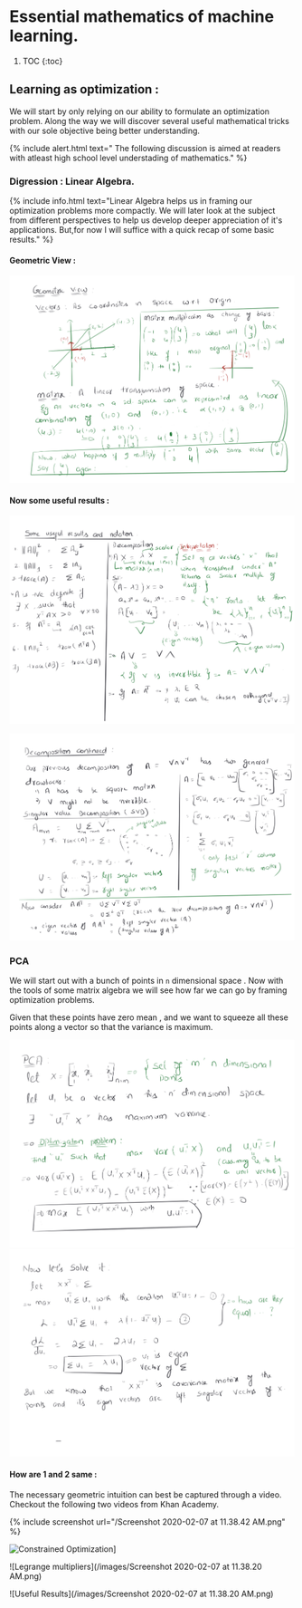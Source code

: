 # Essential mathematics of machine learning.

1. TOC
{:toc}
## Learning as optimization :

We will start by only relying on our ability to formulate an optimization problem. Along the way we will discover several useful mathematical tricks with our sole objective being better understanding.

{% include alert.html text=" The following discussion is aimed at readers with atleast high school level understading of mathematics." %}

### Digression : Linear Algebra.

{% include info.html text="Linear Algebra helps us in framing our optimization problems more compactly. We will later look at the subject from different perspectives to help us develop deeper appreciation of it's applications. But,for now I will suffice with a quick recap of some basic results." %}

#### Geometric View :

![Summary of useful results - Geometric view](/images/Website.jpg)

#### Now some useful results :

![Useful Results](/images/Matrix-results-.jpg)

![Useful Results](/images/Decomp-Continued-.jpg)


### PCA

We will start out with a bunch of points in `n` dimensional space . Now with the tools of some matrix algebra we will see how far we can go by framing optimization problems.

Given that these points have zero mean , and we want to squeeze all these points along a vector so that the variance is maximum.

![Useful Results](/images/Untitled-Artwork.jpg)
![Useful Results](/images/Pca-Complete..jpg)

#### How are 1 and 2 same :

The necessary geometric intuition can best be captured through a video. Checkout the following two videos from Khan Academy.

{% include screenshot url="/Screenshot 2020-02-07 at 11.38.42 AM.png" %}

![Constrained Optimization](https://github.com/vin136/vin136.github.io/blob/master/images/Screenshot%202020-02-07%20at%2011.38.20%20AM.png)]

![Legrange multipliers](/images/Screenshot 2020-02-07 at 11.38.20 AM.png)

![Useful Results](/images/Screenshot 2020-02-07 at 11.38.20 AM.png)




